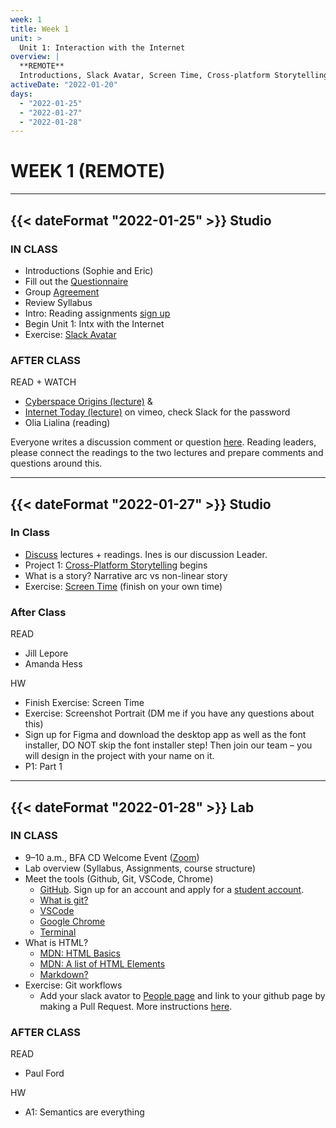 ```yaml
---
week: 1
title: Week 1
unit: >
  Unit 1: Interaction with the Internet
overview: |
  **REMOTE**
  Introductions, Slack Avatar, Screen Time, Cross-platform Storytelling, What is HTML?, Semantics are everything
activeDate: "2022-01-20"
days:
  - "2022-01-25"
  - "2022-01-27"
  - "2022-01-28"
---
```

# WEEK 1 (REMOTE)

---

## {{< dateFormat "2022-01-25" >}} Studio

### IN CLASS
* Introductions (Sophie and Eric)
* Fill out the [Questionnaire](https://forms.gle/BkrA3KENkvyMUT3R7)
* Group [Agreement](https://docs.google.com/document/d/1mrQhWm7qWFMHnDrBx6WEZqPUq-Risv_e0XkSuAC8c8s/edit?usp=sharing)
* Review Syllabus
* Intro: Reading assignments [sign up](https://docs.google.com/document/d/1rixPKi2pmKr-eSfHzbp6NFr8zVOIDYezl-GbPGsvyNk/edit?usp=sharing)
* Begin Unit 1: Intx with the Internet
* Exercise: [Slack Avatar](https://docs.google.com/document/d/1J1SP_pRU17cEQI60vDPMoGeL4UbwelnhjSXvaK6A6ak/edit)

### AFTER CLASS
READ + WATCH
* [Cyberspace Origins (lecture)](https://vimeo.com/501962625) &
* [Internet Today (lecture)](https://vimeo.com/502002510) on vimeo, check Slack for the password
* Olia Lialina (reading) 
      
Everyone writes a discussion comment or question [here](https://docs.google.com/document/d/13pECGtMq4FyJFZKJK18K2bVGKaFmwI8L7armvic5zjY/edit). Reading leaders, please connect the readings to the two lectures and prepare comments and questions around this.
  
---

## {{< dateFormat "2022-01-27" >}} Studio

### In Class
* [Discuss](https://docs.google.com/document/d/13pECGtMq4FyJFZKJK18K2bVGKaFmwI8L7armvic5zjY/edit?usp=sharing) lectures + readings. Ines is our discussion Leader.
* Project 1: [Cross-Platform Storytelling](https://docs.google.com/document/d/1a-WplpmLyByJrNWhDEQRrCwUGYQAd-pvgrVSm-FkTKM/edit?usp=sharing) begins
* What is a story? Narrative arc vs non-linear story
* Exercise: [Screen Time](https://docs.google.com/document/d/1BtpLHkVY5a9SusP2ECAt6sl-84yKz5pziPSQG_AE7I8/edit?usp=sharing) (finish on your own time)

### After Class
READ
* Jill Lepore
* Amanda Hess

HW
* Finish Exercise: Screen Time
* Exercise: Screenshot Portrait (DM me if you have any questions about this)
* Sign up for Figma and download the desktop app as well as the font installer, DO NOT skip the font installer step! Then join our team – you will design in the project with your name on it.
* P1: Part 1


---

## {{< dateFormat "2022-01-28" >}} Lab

### IN CLASS
* 9–10 a.m., BFA CD Welcome Event ([Zoom](https://NewSchool.zoom.us/j/98634959030))
* Lab overview (Syllabus, Assignments, course structure)
* Meet the tools (Github, Git, VSCode, Chrome)
  * [GitHub](https://github.com/). Sign up for an account and apply for a [student account](https://education.github.com/discount_requests/student_application).
  * [What is git?](https://rogerdudler.github.io/git-guide/)
  * [VSCode](https://code.visualstudio.com/)
  * [Google Chrome](https://www.google.com/chrome/)
  * [Terminal](https://developer.mozilla.org/en-US/docs/Learn/Tools_and_testing/Understanding_client-side_tools/Command_line)
* What is HTML?
  * [MDN: HTML Basics](https://developer.mozilla.org/en-US/docs/Learn/Getting_started_with_the_web/HTML_basics)
  * [MDN: A list of HTML Elements](https://developer.mozilla.org/en-US/docs/Web/HTML/Element)
  * [Markdown?](https://github.com/adam-p/markdown-here/wiki/Markdown-Cheatsheet)
* Exercise: Git workflows
  * Add your slack avator to [People page](/people) and link to your github page by making a Pull Request. More instructions [here](https://github.com/eli8527/ci22/).

### AFTER CLASS
READ
* Paul Ford

HW
* A1: Semantics are everything
